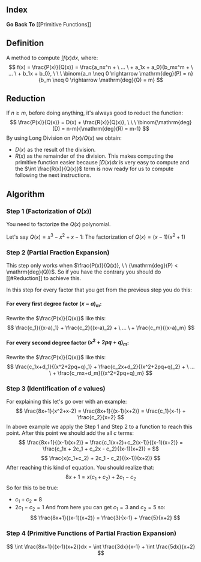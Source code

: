 ## Index
**Go Back To** [[Primitive Functions]]
## Definition
A method to compute $\int f(x)dx$, where:
$$
f(x) = \frac{P(x)}{Q(x)} = \frac{a_nx^n + \ ... \ + a_1x + a_0}{b_mx^m + \ ... \ + b_1x + b_0}, \ \ \ \binom{a_n \neq 0 \rightarrow \mathrm{deg}(P) = n}{b_m \neq 0 \rightarrow \mathrm{deg}(Q) = m}
$$
## Reduction
If $n \geq m$, before doing anything, it's always good to reduct the function:
$$
\frac{P(x)}{Q(x)} = D(x) + \frac{R(x)}{Q(x)}, \ \ \ \binom{\mathrm{deg}(D) = n-m}{\mathrm{deg}(R) = m-1}
$$
By using Long Division on $P(x)/Q(x)$ we obtain:
- $D(x)$ as the result of the division.
- $R(x)$ as the remainder of the division.
This makes computing the primitive function easier because $\int D(x)dx$ is very easy to compute and the $\int \frac{R(x)}{Q(x)}$ term is now ready for us to compute following the next instructions.
## Algorithm
### Step 1 (Factorization of $Q(x)$)
You need to factorize the $Q(x)$ polynomial.

Let's say $Q(x) = x^3-x^2+x-1$:
The factorization of $Q(x) = (x-1)(x^2+1)$

### Step 2 (Partial Fraction Expansion)
This step only works when $\frac{P(x)}{Q(x)}, \ \ {\mathrm{deg}(P) < \mathrm{deg}(Q)}$. So if you have the contrary you should do [[#Reduction]] to achieve this.

In this step for every factor that you get from the previous step you do this:
#### For every first degree factor $(x-a)_m$:
Rewrite the $\frac{P(x)}{Q(x)}$ like this:
$$
\frac{c_1}{(x-a)_1} + \frac{c_2}{(x-a)_2} + \ ... \ + \frac{c_m}{(x-a)_m}
$$
#### For every second degree factor $(x^2 + 2pq + q)_m$:
Rewrite the $\frac{P(x)}{Q(x)}$ like this:
$$
\frac{c_1x+d_1}{(x^2+2pq+q)_1} + \frac{c_2x+d_2}{(x^2+2pq+q)_2} + \ ... \ + \frac{c_mx+d_m}{(x^2+2pq+q)_m}
$$
### Step 3 (Identification of $c$ values)
For explaining this let's go over with an example:
$$
\frac{8x+1}{x^2+x-2} = \frac{8x+1}{(x-1)(x+2)} = \frac{c_1}{x-1} + \frac{c_2}{x+2}
$$
In above example we apply the Step 1 and Step 2 to a function to reach this point.
After this point we should add the all $c$ terms:
$$
\frac{8x+1}{(x-1)(x+2)} = \frac{c_1(x+2)+c_2(x-1)}{(x-1)(x+2)} = \frac{c_1x + 2c_1 + c_2x - c_2}{(x-1)(x+2)} =
$$
$$
\frac{x(c_1+c_2) + 2c_1 - c_2}{(x-1))(x+2)}
$$
After reaching this kind of equation. You should realize that:
$$
8x+1 = x(c_1+c_2) + 2c_1 - c_2
$$
So for this to be true:
- $c_1 + c_2 = 8$
- $2c_1 - c_2 = 1$
And from here you can get $c_1 = 3$ and $c_2 = 5$ so:
$$
\frac{8x+1}{(x-1)(x+2)} = \frac{3}{x-1} + \frac{5}{x+2}
$$
### Step 4 (Primitive Functions of Partial Fraction Expansion)
$$
\int \frac{8x+1}{(x-1)(x+2)}dx = \int \frac{3dx}{x-1} + \int \frac{5dx}{x+2}
$$